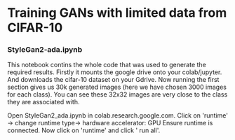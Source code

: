 # Training GANs with limited data from CIFAR-10
<h3> StyleGan2-ada.ipynb </h3>
This notebook contins the whole code that was used to generate the required results. Firstly it mounts the google drive onto your colab/jupyter. And downloads the cifar-10 dataset on your Gdrive. Now running the first section gives us 30k generated images (here we have chosen 3000 images for each class). You can see these 32x32 images are very close to the class they are associated with.

Open StyleGan2_ada.ipynb in colab.research.google.com.
Click on 'runtime' -> change runtime type-> hardware accelerator: GPU
Ensure runtime is connected.
Now click on 'runtime' and click ' run all'.

